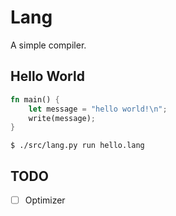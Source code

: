 # Lang

A simple compiler.

## Hello World
```rust
fn main() {
	let message = "hello world!\n";
	write(message);
}
```

```
$ ./src/lang.py run hello.lang
```

## TODO
- [ ] Optimizer

